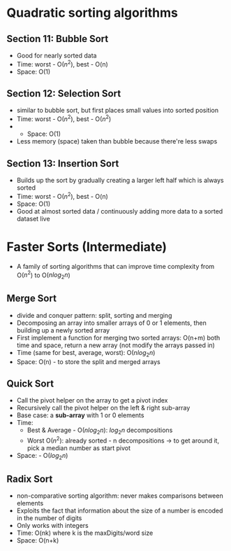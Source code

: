 # Quadratic sorting algorithms
## Section 11: Bubble Sort
- Good for nearly sorted data
- Time: worst - O($n^2$), best - O(n)
- Space: O(1)

## Section 12: Selection Sort
- similar to bubble sort, but first places small values into sorted position
- Time: worst - O($n^2$), best - O($n^2$)
- - Space: O(1)
- Less memory (space) taken than bubble because there're less swaps

## Section 13: Insertion Sort
- Builds up the sort by gradually creating a larger left half which is always sorted
- Time: worst - O($n^2$), best - O(n)
- Space: O(1)
- Good at almost sorted data / continuously adding more data to a sorted dataset live

# Faster Sorts (Intermediate)
- A family of sorting algorithms that can improve time complexity from O($n^2$) to O($n{log_2}n$)

## Merge Sort
- divide and conquer pattern: split, sorting and merging
- Decomposing an array into smaller arrays of 0 or 1 elements, then building up a newly sorted array
- First implement a function for merging two sorted arrays: O(n+m) both time and space, return a new array (not modify the arrays passed in)
- Time (same for best, average, worst): O($n{log_2}n$)
- Space: O(n) - to store the split and merged arrays

## Quick Sort
- Call the pivot helper on the array to get a pivot index
- Recursively call the pivot helper on the left & right sub-array
- Base case: a __sub-array__ with 1 or 0 elements
- Time:
  - Best & Average - O($n{log_2}n$): ${log_2}n$ decompositions
  - Worst O($n^2$): already sorted - n decompositions -> to get around it, pick a median number as start pivot
- Space: - O(${log_2}n$)

## Radix Sort
- non-comparative sorting algorithm: never makes comparisons between elements
- Exploits the fact that information about the size of a number is encoded in the number of digits
- Only works with integers
- Time: O(nk) where k is the maxDigits/word size
- Space: O(n+k)
